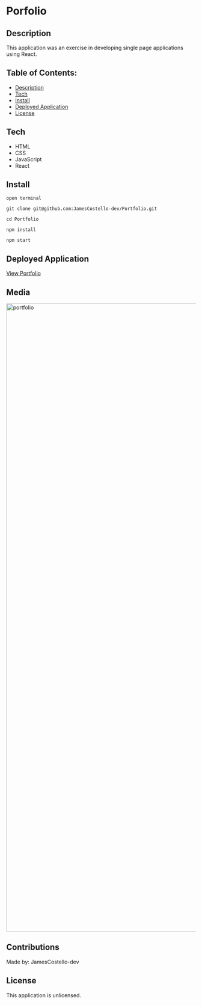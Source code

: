 # Porfolio

## Description

This application was an exercise in developing single page applications using React.

## Table of Contents:

- [Description](#description)
- [Tech](#tech)
- [Install](#install)
- [Deployed Application](#deployed-application)
- [License](#license)

## Tech

* HTML
* CSS
* JavaScript
* React

## Install

`open terminal`

`git clone git@github.com:JamesCostello-dev/Portfolio.git`

`cd Portfolio`

`npm install`

`npm start`

## Deployed Application

[View Portfolio](https://jamescostello-dev.github.io/)

## Media

<img width="1671" alt="portfolio" src="https://user-images.githubusercontent.com/28774706/109449296-4d957e00-7a05-11eb-8d8a-42e25f6ffd76.png">

## Contributions

Made by: JamesCostello-dev

## License

This application is unlicensed.
